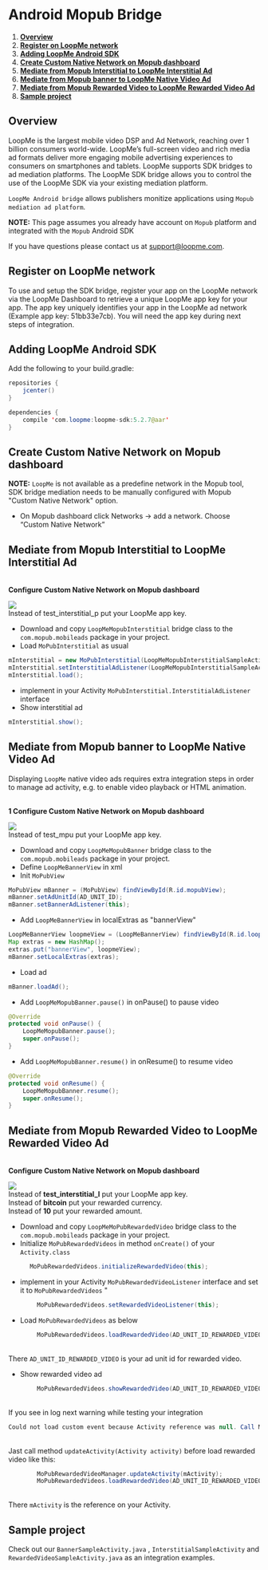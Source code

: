 # Android Mopub Bridge #

1. **[Overview](#overview)**
2. **[Register on LoopMe network](#register-on-loopme-network)**
3. **[Adding LoopMe Android SDK](#adding-loopme-android-sdk)**
4. **[Create Custom Native Network on Mopub dashboard](#create-custom-native-network-on-mopub-dashboard)**
5. **[Mediate from Mopub Interstitial to LoopMe Interstitial Ad](#mediate-from-mopub-interstitial-to-loopme-interstitial-ad)**
6. **[Mediate from Mopub banner to LoopMe Native Video Ad](#mediate-from-mopub-banner-to-loopme-native-video-ad)**
7. **[Mediate from Mopub Rewarded Video to LoopMe Rewarded Video Ad](#mediate-from-mopub-rewarded-video-to-loopme-rewarded-video-ad)**
8. **[Sample project](#sample-project)**

## Overview ##

LoopMe is the largest mobile video DSP and Ad Network, reaching over 1 billion consumers world-wide. LoopMe’s full-screen video and rich media ad formats deliver more engaging mobile advertising experiences to consumers on smartphones and tablets.
LoopMe supports SDK bridges to ad mediation platforms. The LoopMe SDK bridge allows you to control the use of the LoopMe SDK via your existing mediation platform.

`LoopMe Android bridge` allows publishers monitize applications using `Mopub mediation ad platform`.

<b>NOTE:</b> This page assumes you already have account on `Mopub` platform and integrated with the `Mopub` Android SDK

If you have questions please contact us at support@loopme.com.

## Register on LoopMe network ##

To use and setup the SDK bridge, register your app on the LoopMe network via the LoopMe Dashboard to retrieve a unique LoopMe app key for your app. The app key uniquely identifies your app in the LoopMe ad network (Example app key: 51bb33e7cb). 
You will need the app key during next steps of integration.

## Adding LoopMe Android SDK ##

Add the following to your build.gradle:
```java
repositories {
    jcenter()
}

dependencies {
    compile 'com.loopme:loopme-sdk:5.2.7@aar'
}
```

## Create Custom Native Network on Mopub dashboard ##

<b>NOTE:</b> `LoopMe` is not available as a predefine network in the Mopub tool, SDK bridge mediation needs to be manually configured with Mopub "Custom Native Network" option.

* On Mopub dashboard click Networks -> add a network. Choose “Custom Native Network”

## Mediate from Mopub Interstitial to LoopMe Interstitial Ad ##

<br><b>Configure Custom Native Network on Mopub dashboard </b>
<p><img src="images/mopub interstitial dashboard.png"  /></a>
<br> Instead of test_interstitial_p put your LoopMe app key.

* Download and copy `LoopMeMopubInterstitial` bridge class to the `com.mopub.mobileads` package in your project. 
* Load `MoPubInterstitial` as usual
```java
mInterstitial = new MoPubInterstitial(LoopMeMopubInterstitialSampleActivity.this, AD_UNIT_ID);
mInterstitial.setInterstitialAdListener(LoopMeMopubInterstitialSampleActivity.this);
mInterstitial.load();
```
* implement in your Activity `MoPubInterstitial.InterstitialAdListener` interface
* Show interstitial ad
```java
mInterstitial.show();
```

## Mediate from Mopub banner to LoopMe Native Video Ad ##

Displaying `LoopMe` native video ads requires extra integration steps in order to manage ad activity, e.g. to enable video playback or HTML animation.

<br><b>1 Configure Custom Native Network on Mopub dashboard </b>
<p><img src="images/mopub banner dashboard.png"  /></a>
<br> Instead of test_mpu put your LoopMe app key.

* Download and copy `LoopMeMopubBanner` bridge class to the `com.mopub.mobileads` package in your project. 
* Define `LoopMeBannerView` in xml
* Init `MoPubView`
```java
MoPubView mBanner = (MoPubView) findViewById(R.id.mopubView);
mBanner.setAdUnitId(AD_UNIT_ID);
mBanner.setBannerAdListener(this);
```
* Add `LoopMeBannerView` in localExtras as "bannerView"
```java
LoopMeBannerView loopmeView = (LoopMeBannerView) findViewById(R.id.loopme_view);
Map extras = new HashMap();
extras.put("bannerView", loopmeView);
mBanner.setLocalExtras(extras);
```
* Load ad
```java
mBanner.loadAd();
```
* Add `LoopMeMopubBanner.pause()` in onPause() to pause video
```java
@Override
protected void onPause() {
    LoopMeMopubBanner.pause();
    super.onPause();
}
```
* Add `LoopMeMopubBanner.resume()` in onResume() to resume video
```java
@Override
protected void onResume() {
    LoopMeMopubBanner.resume();
    super.onResume();
}
```

## Mediate from Mopub Rewarded Video to LoopMe Rewarded Video Ad ##
<br><b>Configure Custom Native Network on Mopub dashboard </b>
<p><img src="images/rewarded_dashboard.png"  /></a>
<br> Instead of <b>test_interstitial_l</b> put your LoopMe app key.
<br> Instead of <b>bitcoin</b> put your rewarded currency.
<br> Instead of <b>10</b> put your rewarded amount.

* Download and copy `LoopMeMoPubRewardedVideo` bridge class to the `com.mopub.mobileads` package in your project. 
* Initialize `MoPubRewardedVideos` in method `onCreate()` of your `Activity.class` 
```java
      MoPubRewardedVideos.initializeRewardedVideo(this);
```
* implement in your Activity `MoPubRewardedVideoListener` interface and set it to `MoPubRewardedVideos` "
```java
        MoPubRewardedVideos.setRewardedVideoListener(this);
```
* Load `MoPubRewardedVideos` as below
```java
        MoPubRewardedVideos.loadRewardedVideo(AD_UNIT_ID_REWARDED_VIDEO);
```
<br> There `AD_UNIT_ID_REWARDED_VIDEO` is your  ad unit id for rewarded video.
* Show rewarded video ad
```java
        MoPubRewardedVideos.showRewardedVideo(AD_UNIT_ID_REWARDED_VIDEO);
```

<br> If you see in log next warning  while testing your integration  
```java
Could not load custom event because Activity reference was null. Call MoPubRewardedVideoManager#updateActivity before requesting more rewarded ads.
```
<br> Jast call method  `updateActivity(Activity activity)` before load rewarded video like this:
```java
        MoPubRewardedVideoManager.updateActivity(mActivity);
        MoPubRewardedVideos.loadRewardedVideo(AD_UNIT_ID_REWARDED_VIDEO);
```
<br> There `mActivity` is the reference on your Activity.

## Sample project ##

Check out our `BannerSampleActivity.java` , `InterstitialSampleActivity` and `RewardedVideoSampleActivity.java` as an integration examples.

